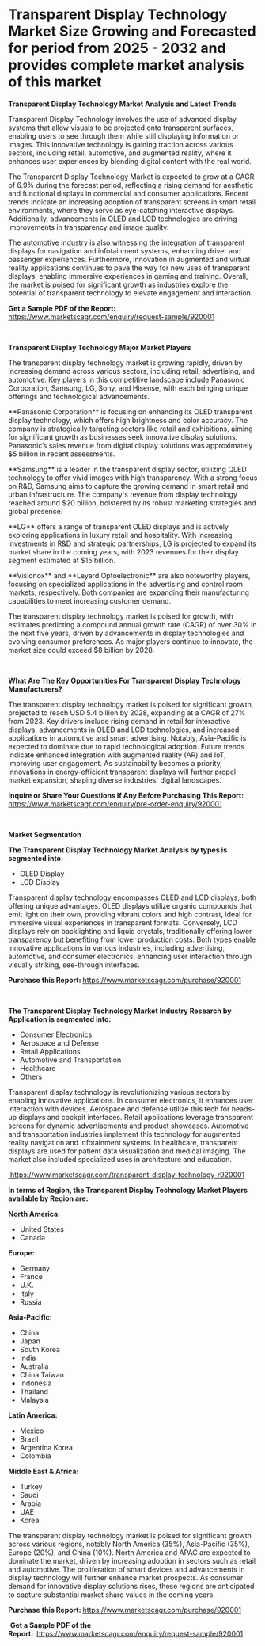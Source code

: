 <p><h1>Transparent Display Technology Market Size Growing and Forecasted for period from 2025 - 2032 and provides complete market analysis of this market</h1></p><p><strong>Transparent Display Technology Market Analysis and Latest Trends</strong></p>
<p><p>Transparent Display Technology involves the use of advanced display systems that allow visuals to be projected onto transparent surfaces, enabling users to see through them while still displaying information or images. This innovative technology is gaining traction across various sectors, including retail, automotive, and augmented reality, where it enhances user experiences by blending digital content with the real world.</p><p>The Transparent Display Technology Market is expected to grow at a CAGR of 6.9% during the forecast period, reflecting a rising demand for aesthetic and functional displays in commercial and consumer applications. Recent trends indicate an increasing adoption of transparent screens in smart retail environments, where they serve as eye-catching interactive displays. Additionally, advancements in OLED and LCD technologies are driving improvements in transparency and image quality.</p><p>The automotive industry is also witnessing the integration of transparent displays for navigation and infotainment systems, enhancing driver and passenger experiences. Furthermore, innovation in augmented and virtual reality applications continues to pave the way for new uses of transparent displays, enabling immersive experiences in gaming and training. Overall, the market is poised for significant growth as industries explore the potential of transparent technology to elevate engagement and interaction.</p></p>
<p><strong>Get a Sample PDF of the Report:&nbsp;</strong> <a href="https://www.marketscagr.com/enquiry/request-sample/920001?utm_campaign=2176&utm_medium=2&utm_source=Github&utm_content=ia&utm_term=17042025&utm_id=transparent-display-technology">https://www.marketscagr.com/enquiry/request-sample/920001</a></p>
<p>&nbsp;</p>
<p><strong>Transparent Display Technology Major Market Players</strong></p>
<p><p>The transparent display technology market is growing rapidly, driven by increasing demand across various sectors, including retail, advertising, and automotive. Key players in this competitive landscape include Panasonic Corporation, Samsung, LG, Sony, and Hisense, with each bringing unique offerings and technological advancements.</p><p>**Panasonic Corporation** is focusing on enhancing its OLED transparent display technology, which offers high brightness and color accuracy. The company is strategically targeting sectors like retail and exhibitions, aiming for significant growth as businesses seek innovative display solutions. Panasonic’s sales revenue from digital display solutions was approximately $5 billion in recent assessments.</p><p>**Samsung** is a leader in the transparent display sector, utilizing QLED technology to offer vivid images with high transparency. With a strong focus on R&D, Samsung aims to capture the growing demand in smart retail and urban infrastructure. The company's revenue from display technology reached around $20 billion, bolstered by its robust marketing strategies and global presence.</p><p>**LG** offers a range of transparent OLED displays and is actively exploring applications in luxury retail and hospitality. With increasing investments in R&D and strategic partnerships, LG is projected to expand its market share in the coming years, with 2023 revenues for their display segment estimated at $15 billion.</p><p>**Visionox** and **Leyard Optoelectronic** are also noteworthy players, focusing on specialized applications in the advertising and control room markets, respectively. Both companies are expanding their manufacturing capabilities to meet increasing customer demand.</p><p>The transparent display technology market is poised for growth, with estimates predicting a compound annual growth rate (CAGR) of over 30% in the next five years, driven by advancements in display technologies and evolving consumer preferences. As major players continue to innovate, the market size could exceed $8 billion by 2028.</p></p>
<p>&nbsp;</p>
<p><strong>What Are The Key Opportunities For Transparent Display Technology Manufacturers?</strong></p>
<p><p>The transparent display technology market is poised for significant growth, projected to reach USD 5.4 billion by 2028, expanding at a CAGR of 27% from 2023. Key drivers include rising demand in retail for interactive displays, advancements in OLED and LCD technologies, and increased applications in automotive and smart advertising. Notably, Asia-Pacific is expected to dominate due to rapid technological adoption. Future trends indicate enhanced integration with augmented reality (AR) and IoT, improving user engagement. As sustainability becomes a priority, innovations in energy-efficient transparent displays will further propel market expansion, shaping diverse industries' digital landscapes.</p></p>
<p><strong>Inquire or Share Your Questions If Any Before Purchasing This Report:</strong> <a href="https://www.marketscagr.com/enquiry/pre-order-enquiry/920001?utm_campaign=2176&utm_medium=2&utm_source=Github&utm_content=ia&utm_term=17042025&utm_id=transparent-display-technology">https://www.marketscagr.com/enquiry/pre-order-enquiry/920001</a></p>
<p>&nbsp;</p>
<p><strong>Market Segmentation</strong></p>
<p><strong>The Transparent Display Technology Market Analysis by types is segmented into:</strong></p>
<p><ul><li>OLED Display</li><li>LCD Display</li></ul></p>
<p><p>Transparent display technology encompasses OLED and LCD displays, both offering unique advantages. OLED displays utilize organic compounds that emit light on their own, providing vibrant colors and high contrast, ideal for immersive visual experiences in transparent formats. Conversely, LCD displays rely on backlighting and liquid crystals, traditionally offering lower transparency but benefiting from lower production costs. Both types enable innovative applications in various industries, including advertising, automotive, and consumer electronics, enhancing user interaction through visually striking, see-through interfaces.</p></p>
<p><strong>Purchase this Report:&nbsp;</strong><a href="https://www.marketscagr.com/purchase/920001?utm_campaign=2176&utm_medium=2&utm_source=Github&utm_content=ia&utm_term=17042025&utm_id=transparent-display-technology">https://www.marketscagr.com/purchase/920001</a></p>
<p>&nbsp;</p>
<p><strong>The Transparent Display Technology Market Industry Research by Application is segmented into:</strong></p>
<p><ul><li>Consumer Electronics</li><li>Aerospace and Defense</li><li>Retail Applications</li><li>Automotive and Transportation</li><li>Healthcare</li><li>Others</li></ul></p>
<p><p>Transparent display technology is revolutionizing various sectors by enabling innovative applications. In consumer electronics, it enhances user interaction with devices. Aerospace and defense utilize this tech for heads-up displays and cockpit interfaces. Retail applications leverage transparent screens for dynamic advertisements and product showcases. Automotive and transportation industries implement this technology for augmented reality navigation and infotainment systems. In healthcare, transparent displays are used for patient data visualization and medical imaging. The market also included specialized uses in architecture and education.</p></p>
<p><a href="https://www.marketscagr.com/transparent-display-technology-r920001?utm_campaign=2176&utm_medium=2&utm_source=Github&utm_content=ia&utm_term=17042025&utm_id=transparent-display-technology">&nbsp;https://www.marketscagr.com/transparent-display-technology-r920001</a></p>
<p><strong>In terms of Region, the Transparent Display Technology Market Players available by Region are:</strong></p>
<p>
    <p> <strong> North America: </strong>
        <ul>
            <li>United States</li>
            <li>Canada</li>
        </ul>
        </p> 
    <p> <strong> Europe: </strong>
        <ul>
            <li>Germany</li>
            <li>France</li>
            <li>U.K.</li>
            <li>Italy</li>
            <li>Russia</li>
        </ul>
        </p> 
    <p> <strong> Asia-Pacific: </strong>
        <ul>
            <li>China</li>
            <li>Japan</li>
            <li>South Korea</li>
            <li>India</li>
            <li>Australia</li>
            <li>China Taiwan</li>
            <li>Indonesia</li>
            <li>Thailand</li>
            <li>Malaysia</li>
        </ul>
        </p> 
    <p> <strong> Latin America: </strong>
        <ul>
            <li>Mexico</li>
            <li>Brazil</li>
            <li>Argentina Korea</li>
            <li>Colombia</li>
        </ul>
        </p> 
    <p> <strong> Middle East & Africa: </strong>
        <ul>
            <li>Turkey</li>
            <li>Saudi</li>
            <li>Arabia</li>
            <li>UAE</li>
            <li>Korea</li>
        </ul>
    </p>
    </p>
<p><p>The transparent display technology market is poised for significant growth across various regions, notably North America (35%), Asia-Pacific (35%), Europe (20%), and China (10%). North America and APAC are expected to dominate the market, driven by increasing adoption in sectors such as retail and automotive. The proliferation of smart devices and advancements in display technology will further enhance market prospects. As consumer demand for innovative display solutions rises, these regions are anticipated to capture substantial market share values in the coming years.</p></p>
<p><strong>Purchase this Report: </strong><a href="https://www.marketscagr.com/purchase/920001?utm_campaign=2176&utm_medium=2&utm_source=Github&utm_content=ia&utm_term=17042025&utm_id=transparent-display-technology">https://www.marketscagr.com/purchase/920001</a></p>
<p>&nbsp;<strong>Get a Sample PDF of the Report:&nbsp;&nbsp;</strong><a href="https://www.marketscagr.com/enquiry/request-sample/920001?utm_campaign=2176&utm_medium=2&utm_source=Github&utm_content=ia&utm_term=17042025&utm_id=transparent-display-technology">https://www.marketscagr.com/enquiry/request-sample/920001</a></p>
<p><strong></strong></p>
<p><p></p><p></p><p></p></p>